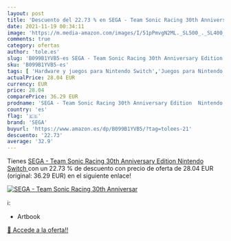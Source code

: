 ```yaml
---
layout: post
title: 'Descuento del 22.73 % en SEGA - Team Sonic Racing 30th Anniversar'
date: 2021-11-19 00:34:11
image: 'https://m.media-amazon.com/images/I/51pPmvgN2ML._SL500_._SL400_.jpg'
comments: true
category: ofertas
author: 'tole.es'
slug: 'B099B1YVB5-es SEGA - Team Sonic Racing 30th Anniversary Edition Nintendo...'
sku: 'B099B1YVB5-es'
tags: [ 'Hardware y juegos para Nintendo Switch','Juegos para Nintendo Switch','Videojuegos','nintendo','sega', ]
actualPrice: 28.04 EUR
currency: EUR
price: 28.04
comparePrice: 36.29 EUR
prodname: 'SEGA - Team Sonic Racing 30th Anniversary Edition  Nintendo Switch '
country: 'es'
flag: '🇪🇸'
brand: 'SEGA'
buyurl: 'https://www.amazon.es/dp/B099B1YVB5/?tag=tolees-21'
descuento: '22.73'
average: '32.9'
---
```


Tienes [SEGA - Team Sonic Racing 30th Anniversary Edition  Nintendo Switch ](https://www.amazon.es/dp/B099B1YVB5/?tag=tolees-21) con un 22.73 % de descuento con precio de oferta de 28.04 EUR (original: 36.29 EUR) en el siguiente enlace!

[![SEGA - Team Sonic Racing 30th Anniversar](https://m.media-amazon.com/images/I/51pPmvgN2ML._SL500_._SL400_.jpg)](https://www.amazon.es/dp/B099B1YVB5/?tag=tolees-21)

ℹ️:

- Artbook

[🛒 Accede a la oferta!!](https://www.amazon.es/dp/B099B1YVB5/?tag=tolees-21)
